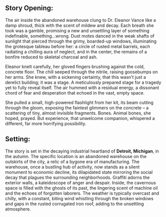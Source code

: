 ## Story Opening:

The air inside the abandoned warehouse clung to Dr. Eleanor Vance like a damp shroud, thick with the scent of mildew and decay. Each breath she took was a gamble, promising a new and unsettling layer of something indefinable, something…wrong. Dust motes danced in the weak shafts of sunlight that pierced through the grimy, boarded-up windows, illuminating the grotesque tableau before her: a circle of rusted metal barrels, each radiating a chilling aura of neglect, and in the center, the remains of a bonfire reduced to skeletal charcoal and ash.

Eleanor knelt carefully, her gloved fingers brushing against the cold, concrete floor. The chill seeped through the nitrile, raising goosebumps on her arms. She knew, with a sickening certainty, that this wasn't just a derelict building; it was a stage. A meticulously prepared stage for a tragedy yet to fully reveal itself. The air hummed with a residual energy, a dissonant chord of fear and desperation that echoed in the vast, empty space.

She pulled a small, high-powered flashlight from her kit, its beam cutting through the gloom, exposing the faintest glimmers on the concrete – a scattering of tiny, almost invisible fragments. Bones. Animal bones, she hoped, prayed. But experience, that unwelcome companion, whispered a different, far more horrifying possibility.

## Setting:

The story is set in the decaying industrial heartland of **Detroit, Michigan**, in the autumn. The specific location is an abandoned warehouse on the outskirts of the city, a relic of a bygone era of manufacturing. The warehouse, once a bustling hub of activity, now stands as a silent monument to economic decline, its dilapidated state mirroring the social decay that plagues the surrounding neighborhoods. Graffiti adorns the exterior walls, a kaleidoscope of anger and despair. Inside, the cavernous space is filled with the ghosts of its past, the lingering scent of machine oil and the echoes of forgotten laborers. The weather is typically overcast and chilly, with a constant, biting wind whistling through the broken windows and gaps in the rusted corrugated iron roof, adding to the unsettling atmosphere.
